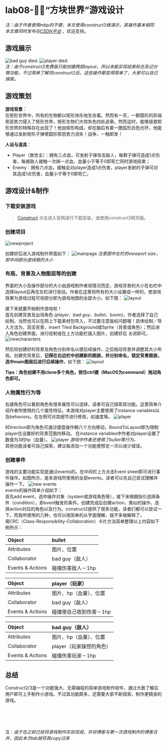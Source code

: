 # lab08-“方块世界”游戏设计

*注：由于作者使用mbp的不便，本文使用construct3做演示，其操作基本相同*<br>
*本文章同时发布在[CSDN平台](https://blog.csdn.net/sinat_41918479/article/details/82891077)* ，欢迎支持。

## 游戏展示
![bad guy died. ](https://img-blog.csdn.net/2018092821302384?watermark/2/text/aHR0cHM6Ly9ibG9nLmNzZG4ubmV0L3NpbmF0XzQxOTE4NDc5/font/5a6L5L2T/fontsize/400/fill/I0JBQkFCMA==/dissolve/70)
![player died. ](https://img-blog.csdn.net/2018092821303825?watermark/2/text/aHR0cHM6Ly9ibG9nLmNzZG4ubmV0L3NpbmF0XzQxOTE4NDc5/font/5a6L5L2T/fontsize/400/fill/I0JBQkFCMA==/dissolve/70)<br>
*注：由于construct3免费版只能创建两层layout，所以未能实现结束标志及记分等功能，不过简单了解完construct2后，这些操作都变得简单了，大家可以自己探索。*

## 游戏策划
 **游戏背景**：<br>
 在矩形世界中，所有的生物都以矩形快乐地生存着。然而有一天，一群圆形的异端邪恶势力侵入了矩形世界。矩形生物们大惊失色四处逃窜。然而这时，能够拯救矩形世界的特殊存在出现了！他由矩形构成，却在脑后有着一圈弧形白色光环，他能够通过发射矩形子弹使圆形邪恶势力消失！战争，一触即发！
 <br>

**人设与道具**：<br>
* Player（救世主）：拥有三点血，可发射子弹攻击敌人，每颗子弹可造成1点伤害，每被敌人接触一次掉一点血，血量小于等于0即死亡同时游戏结束；
* Enemy：拥有六点血，接触会对player造成1点伤害，player发射的子弹可对其造成1点伤害，血量小于等于0即死亡。

## 游戏设计&制作
### 下载安装游戏

> [Construct](https://www.construct.net/cn) 点击进入官网进行下载安装，或使用construct3网页版。

### 创建项目
![newproject](https://img-blog.csdn.net/2018092821480562?watermark/2/text/aHR0cHM6Ly9ibG9nLmNzZG4ubmV0L3NpbmF0XzQxOTE4NDc5/font/5a6L5L2T/fontsize/400/fill/I0JBQkFCMA==/dissolve/70)<br>

创建好后进入游戏制作界面如下：
![mainpage](https://img-blog.csdn.net/20180928215415440?watermark/2/text/aHR0cHM6Ly9ibG9nLmNzZG4ubmV0L3NpbmF0XzQxOTE4NDc5/font/5a6L5L2T/fontsize/400/fill/I0JBQkFCMA==/dissolve/70)
_注意图中左栏的viewport size，即中间部分虚线框的大小_
### 布局、背景及人物图层等的创建
界面的大小及操作部分的大小由游戏制作者视情况而定，游戏背景的大小在右栏中选择layout后再在左栏进行改动。作者在这里将所有的大小设置成一样的，使游戏效果为游戏过程可视部分即为游戏地图的全部大小。如下图：
![layout](https://img-blog.csdn.net/20180928220234262?watermark/2/text/aHR0cHM6Ly9ibG9nLmNzZG4ubmV0L3NpbmF0XzQxOTE4NDc5/font/5a6L5L2T/fontsize/400/fill/I0JBQkFCMA==/dissolve/70)<br>

接下来就要开始制作游戏啦！<br>
首先创建背景及出场角色 _(player、bad guy、bullet、boom)_，作者选择了自己绘制，当然也可以在网上下载素材包导入，不过要注意版权问题喔！具体绘制／导入方法为，双击背景，insert Tiled Background或Sprite（背景或角色）；然后进入角色创建界面，进行绘制或在上方功能栏插入图片，创建好后 关闭即可。
![newcharacters](https://img-blog.csdn.net/20180928220645227?watermark/2/text/aHR0cHM6Ly9ibG9nLmNzZG4ubmV0L3NpbmF0XzQxOTE4NDc5/font/5a6L5L2T/fontsize/400/fill/I0JBQkFCMA==/dissolve/70)<br>

然后将创建好的背景及角色分别命名以便后续操作，之后拖动背景并调整其大小布局。创建完背景后，**记得在右边栏中创建新的图层，并分别命名，锁定背景图层，选中main图层后进行后续操作**，如下图：
![layout](https://img-blog.csdn.net/2018092822133942?watermark/2/text/aHR0cHM6Ly9ibG9nLmNzZG4ubmV0L3NpbmF0XzQxOTE4NDc5/font/5a6L5L2T/fontsize/400/fill/I0JBQkFCMA==/dissolve/70)<br>

<strong>Tips：角色创建不用clone多个角色，按住ctrl键（MacOS为command）拖动角色即可。</strong>
### 人物属性行为等
右键角色可以看到角色有很多属性可以选择，读者可自己探索其功能。这里简单介绍作者所使用的几个属性特征。本游戏对player主要使用了instance variables以及behaviors。在左侧可对其细节进行修改，如速度等。
![player](https://img-blog.csdn.net/20180928222050221?watermark/2/text/aHR0cHM6Ly9ibG9nLmNzZG4ubmV0L3NpbmF0XzQxOTE4NDc5/font/5a6L5L2T/fontsize/400/fill/I0JBQkFCMA==/dissolve/70)<br>

8Direction即为角色可通过键盘操作朝八个方向移动，BoundToLayout即为限制player在设置好的背景范围内移动。
在instance variables中作者对player设置了数值为3的hp（血量）。
![player](https://img-blog.csdn.net/20180928222059334?watermark/2/text/aHR0cHM6Ly9ibG9nLmNzZG4ubmV0L3NpbmF0XzQxOTE4NDc5/font/5a6L5L2T/fontsize/400/fill/I0JBQkFCMA==/dissolve/70)
_游戏中作者还使用了bullet等行为。_<br>
其他功能读者可自己探索，建议每添加一个功能便预览一次以减少错误。
### 创建事件
游戏的主要功能实现是通过events的。在中间栏上方点击Event sheet即可进行事件操作。如图所示，是本游戏所使用的全部events。读者可以先自己尝试理解并操作一下。
![new events](https://img-blog.csdn.net/20180928223041192?watermark/2/text/aHR0cHM6Ly9ibG9nLmNzZG4ubmV0L3NpbmF0XzQxOTE4NDc5/font/5a6L5L2T/fontsize/400/fill/I0JBQkFCMA==/dissolve/70)<br>
events的操作简单介绍如下：<br>
首先add event，选中操作对象（system或游戏角色等），接下来根据指引选择条件（condition），即event触发的条件。创建完成后创建action，类似的操作，选择action对应的角色以及行为。construct2提供了很多功能，读者们都可以尝试一下。而我所使用的几种，也可以很简单的从字面理解，就不多做解释了。
<br>
用CRC（Class-Responsibility-Collaboration）卡片方法简单整理以上内容如下例所示：
<br>

|Object|bullet  |
|:--|:--|
| Attributes | 图片、位置 |
| Collaborator| bad guy（敌人） |
| Events & Actions |碰撞伤害敌人－1hp |


|Object|player（玩家） |
|:--|:--|
| Attributes | 图片、hp（血量）、位置 |
| Collaborator| bad guy（敌人） |
| Events & Actions |碰撞使自己收到伤害－1hp|


|Object|bad guy（敌人）  |
|:--|:--|
| Attributes | 图片、hp（血量）、位置 |
| Collaborator| player（玩家操控的角色） |
| Events & Actions |碰撞伤害玩家－1hp |


## 总结
Construct2/3是一个功能强大、无需编程的简单游戏制作软件，通过大致了解后用户即可上手制作小游戏。不过其功能颇多，还需要大家不断探索，制作更精良的游戏。
<br><br><br><br><br>





注：*由于在之前已经将游戏制作实验完成，并将博客与第一次游戏制作的博客合并，因此本次lab就将其copy过来*
